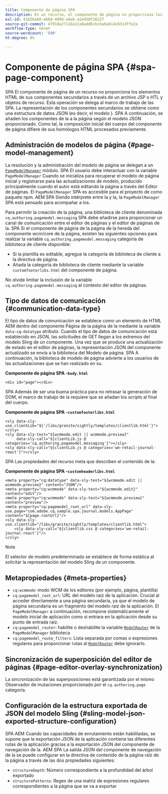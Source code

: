 ```yaml
---
title: Componente de página SPA
description: En un recurso, el componente de página no proporciona los elementos HTML SPA de sus componentes secundarios, sino que delega esto en el SPA de trabajo de la página de trabajo de la página de la página de trabajo de la página de trabajo de. SPA En este documento se explica cómo hace que el componente de página de una página sea único en un sitio de trabajo de la.
exl-id: 41b56a60-ebb8-499d-a0ab-a2e920f26227
source-git-commit: 47910a27118a11a8add6cbcba6a614c6314ffe2a
workflow-type: tm+mt
source-wordcount: '599'
ht-degree: 8%

---
```


# Componente de página SPA {#spa-page-component}

SPA El componente de página de un recurso no proporciona los elementos HTML de sus componentes secundarios a través de un archivo JSP o HTL y objetos de recurso. Esta operación se delega al marco de trabajo de las SPA. La representación de los componentes secundarios se obtiene como una estructura de datos JSON (es decir, el modelo ). SPA A continuación, se añaden los componentes de la a la página según el modelo JSON proporcionado. Como tal, la composición inicial del cuerpo del componente de página difiere de sus homólogos HTML procesados previamente.

## Administración de modelos de página {#page-model-management}

La resolución y la administración del modelo de página se delegan a un [`PageModelManager`](blueprint.md#pagemodelmanager) módulo. SPA El usuario debe interactuar con la variable `PageModelManager` Cuando se inicializa para recuperar el modelo de página inicial y registrarse para las actualizaciones de modelo, producido principalmente cuando el autor está editando la página a través del Editor de páginas. El `PageModelManager` SPA es accesible para el proyecto de como paquete npm. AEM SPA Siendo intérprete entre la y la, la `PageModelManager` SPA está pensado para acompañar a los.

Para permitir la creación de la página, una biblioteca de cliente denominada `cq.authoring.pagemodel.messaging` SPA debe añadirse para proporcionar un canal de comunicación entre el editor de páginas y el editor de páginas de la. SPA Si el componente de página de la página de la hereda del componente wcm/core de la página, existen las siguientes opciones para realizar la variable `cq.authoring.pagemodel.messaging` categoría de biblioteca de cliente disponible:

* Si la plantilla es editable, agregue la categoría de biblioteca de cliente a la directiva de página.
* Añada la categoría de biblioteca de cliente mediante la variable `customfooterlibs.html` del componente de página.

No olvide limitar la inclusión de la variable `cq.authoring.pagemodel.messaging` al contexto del editor de páginas.

## Tipo de datos de comunicación {#communication-data-type}

El tipo de datos de comunicación se establece como un elemento de HTML AEM dentro del componente Página de la página de la mediante la variable `data-cq-datatype` atributo. Cuando el tipo de datos de comunicación está establecido en JSON, las solicitudes de GET llegan a los extremos del modelo Sling de un componente. Una vez que se produce una actualización de estado en el editor de páginas, la representación JSON del componente actualizado se envía a la biblioteca del Modelo de página. SPA A continuación, la biblioteca de modelo de página advierte a los usuarios de las actualizaciones que se han realizado en su.

**Componente de página SPA -`body.html`**

```
<div id="page"></div>
```

SPA Además de ser una buena práctica para no retrasar la generación de DOM, el marco de trabajo de la requiere que se añadan los scripts al final del cuerpo.

**Componente de página SPA -`customfooterlibs.html`**

```
<sly data-sly-use.clientLib="${'/libs/granite/sightly/templates/clientlib.html'}"></sly>
<sly data-sly-test="${wcmmode.edit || wcmmode.preview}"
     data-sly-call="${clientLib.js @ categories='cq.authoring.pagemodel.messaging'}"></sly>
<sly data-sly-call="${clientLib.js @ categories='we-retail-journal-react'}"></sly>
```

SPA Las propiedades del recurso meta que describen el contenido de la:

**Componente de página SPA -`customheaderlibs.html`**

```
<meta property="cq:datatype" data-sly-test="${wcmmode.edit || wcmmode.preview}" content="JSON"/>
<meta property="cq:wcmmode" data-sly-test="${wcmmode.edit}" content="edit"/>
<meta property="cq:wcmmode" data-sly-test="${wcmmode.preview}" content="preview"/>
<meta property="cq:pagemodel_root_url" data-sly-use.page="com.adobe.cq.sample.spa.journal.models.AppPage" content="${page.rootUrl}"/>
<sly data-sly-use.clientlib="/libs/granite/sightly/templates/clientlib.html">
    <sly data-sly-call="${clientlib.css @ categories='we-retail-journal-react'}"/>
</sly>
```

>[!NOTE]
>
>El selector de modelo predeterminado se establece de forma estática al solicitar la representación del modelo Sling de un componente.

## Metapropiedades {#meta-properties}

* `cq:wcmmode`: modo WCM de los editores (por ejemplo, página, plantilla)
* `cq:pagemodel_root_url`: URL del modelo raíz de la aplicación. Crucial al acceder directamente a una página secundaria, ya que el modelo de página secundaria es un fragmento del modelo raíz de la aplicación. El `PageModelManager` a continuación, recompone sistemáticamente el modelo inicial de aplicación como si entrara en la aplicación desde su punto de entrada raíz.
* `cq:pagemodel_router`: habilite o deshabilite la variable [`ModelRouter`](routing.md) de la `PageModelManager` biblioteca
* `cq:pagemodel_route_filters`: Lista separada por comas o expresiones regulares para proporcionar rutas al [`ModelRouter`](routing.md) debe ignorarlo.

## Sincronización de superposición del editor de páginas {#page-editor-overlay-synchronization}

La sincronización de las superposiciones está garantizada por el mismo Observador de mutaciones proporcionado por el `cq.authoring.page` categoría.

## Configuración de la estructura exportada de JSON del modelo Sling {#sling-model-json-exported-structure-configuration}

SPA AEM Cuando las capacidades de enrutamiento están habilitadas, se supone que la exportación JSON de la aplicación contiene las diferentes rutas de la aplicación gracias a la exportación JSON del componente de navegación de la. AEM SPA La salida JSON del componente de navegación de la se puede configurar en la directiva de contenido de la página raíz de la página a través de las dos propiedades siguientes:

* `structureDepth`: Número correspondiente a la profundidad del árbol exportado
* `structurePatterns`: Regex de una matriz de expresiones regulares correspondientes a la página que se va a exportar
